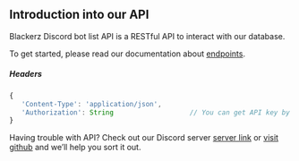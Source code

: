 ## Introduction into our API

Blackerz Discord bot list API is a RESTful API to interact with our database.

To get started, please read our documentation about [endpoints](/endpoints).


##### Headers<br>
```js
{
   'Content-Type': 'application/json',
   'Authorization': String                   // You can get API key by visiting your profile on website  
}
```


Having trouble with API? Check out our Discord server [server link](https://discord.gg/BjnD867JAT) or [visit github](https://github.com/Blackerz-id/API-Blackerz) and we’ll help you sort it out.  
